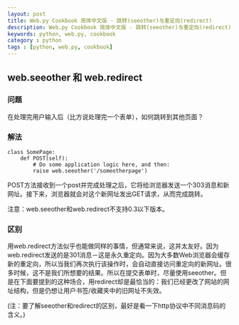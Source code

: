 ```yaml
---
layout: post
title: Web.py Cookbook 简体中文版 - 跳转(seeother)与重定向(redirect)
description: Web.py Cookbook 简体中文版 - 跳转(seeother)与重定向(redirect)
keywords: python, web.py, cookbook
category : python
tags : [python, web.py, cookbook]
---
```


## web.seeother 和 web.redirect

### 问题
在处理完用户输入后（比方说处理完一个表单），如何跳转到其他页面？

### 解法

    class SomePage:
        def POST(self):
            # Do some application logic here, and then:
            raise web.seeother('/someotherpage')

POST方法接收到一个post并完成处理之后，它将给浏览器发送一个303消息和新网址。接下来，浏览器就会对这个新网址发出GET请求，从而完成跳转。

注意：web.seeother和web.redirect不支持0.3以下版本。

### 区别
用web.redirect方法似乎也能做同样的事情，但通常来说，这并太友好。因为web.redirect发送的是301消息－这是永久重定向。因为大多数Web浏览器会缓存新的重定向，所以当我们再次执行该操作时，会自动直接访问重定向的新网址。很多时候，这不是我们所想要的结果。所以在提交表单时，尽量使用seeother。但是在下面要提到的这种场合，用redirect却是最恰当的：我们已经更改了网站的网址结构，但是仍想让用户书签/收藏夹中的旧网址不失效。

(注：要了解seeother和redirect的区别，最好是看一下http协议中不同消息码的含义。)